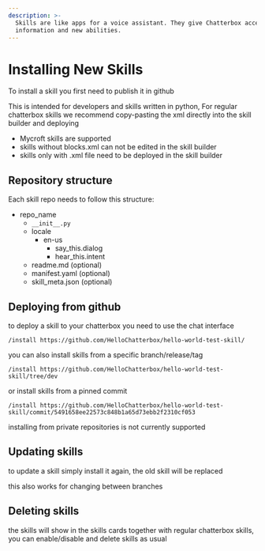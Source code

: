 ```yaml
---
description: >-
  Skills are like apps for a voice assistant. They give Chatterbox access to new
  information and new abilities.
---
```


# Installing New Skills

To install a skill you first need to publish it in github

This is intended for developers and skills written in python, For regular chatterbox skills we recommend copy-pasting the xml directly into the skill builder and deploying

* Mycroft skills are supported
* skills without blocks.xml can not be edited in the skill builder
* skills only with .xml file need to be deployed in the skill builder

## Repository structure

Each skill repo needs to follow this structure:

* repo\_name
  * `__init__.py`
  * locale
    * en-us
      * say\_this.dialog
      * hear\_this.intent
  * readme.md        \(optional\)
  * manifest.yaml    \(optional\)
  * skill\_meta.json  \(optional\)

## Deploying from github

to deploy a skill to your chatterbox you need to use the chat interface

```text
/install https://github.com/HelloChatterbox/hello-world-test-skill/
```

you can also install skills from a specific branch/release/tag

```text
/install https://github.com/HelloChatterbox/hello-world-test-skill/tree/dev
```

or install skills from a pinned commit

```text
/install https://github.com/HelloChatterbox/hello-world-test-skill/commit/5491658ee22573c848b1a65d73ebb2f2310cf053
```

installing from private repositories is not currently supported

## Updating skills

to update a skill simply install it again, the old skill will be replaced

this also works for changing between branches

## Deleting skills

the skills will show in the skills cards together with regular chatterbox skills, you can enable/disable and delete skills as usual

